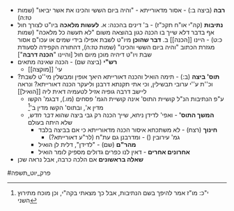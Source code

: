 * **רבה** (ביצה ב:) - אסור מדאורייתא - "והיה ביום הששי והכינו את אשר יביאו" (שמות טז:ה)
* **נתיבות** (קה"י או"ח תקכ"ז) - ב' דינים בהכנה:
	א. **לעשות מלאכה** ביו"ט לצורך חול אף בדבר דלא שייך בו הכנה כגון בהוצאה משום "לא תעשה כל מלאכה" (שמות כ:ט)
		- היינו [[הכנה]]
	ב. **דבר שהוכן** מיו"ט לשבת אפילו בידי שמים או עכו"ם אסור מגזרת הכתוב "והיה ביום הששי והכינו" (שמות טז:ה), דהתורה הקפידה לסעודת שבת ויו"ט דיהיה מוכן מיום חול \[והיינו "**הכנה דרבה**"\]
* **רש"י** (ביצה שם) - הכנה שאינה מתאים
	* עי' [[מוקצה]]
* **תוס' ביצה** (ב:) - תימה הואיל והכנה דאורייתא היאך אופין ומבשלין מי''ט לשבת?
	וכ''ת ע''י ערובי תבשילין, וכי אתי תקנתא דרבנן וליעקר הכנה דאורייתא?
	ונראה ליישב דרבה גופיה אזיל לטעמיה דאית ליה [[הואיל]]
	* ע"פ הנתיבות הנ"ל קושיית התוס' אינה קושיית הגמ' פסחים (מו.), דבגמ' הקשו מדין א', ובתוס' הקשו מדין ב'[^1]
	* **המשך התוס'** - ואפי' לדידן ניחא, שייך הכנה רק גבי ביצה שהוא *דבר חדש*, שלא היתה בעולם
		* **חינוך** (רצח) - לא משתכחא איסור הכנה מדאורייתא כי אם בביצה בלבד
			* גמ' עירובין () - ומדרבנן גם עת"ח (לר"ע דאורייתא?)
		* **מהר"ם** (שם) - "לדידן", דלית לן הואיל
		* **אחרונים אחרים** - דאין לנו כפרים גדולים מספיק לומר הואיל
* **שאלה בראשונים** אם הלכה כרבה, אבל נראה שכן


[^1]:  י"כ: מו"ז אמר להיפך בשם הנתיבות, אבל כך מצאתי בקה"י, וכן מוכח מתירוץ השני

#פרק_יוט_תשפה